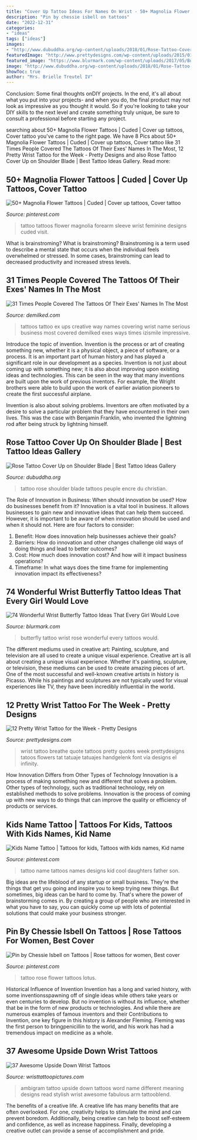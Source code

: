 ```yaml
---
title: "Cover Up Tattoo Ideas For Names On Wrist - 50+ Magnolia Flower Tattoos"
description: "Pin by chessie isbell on tattoos"
date: "2022-12-31"
categories:
- "ideas"
tags: ["ideas"]
images:
- "http://www.dubuddha.org/wp-content/uploads/2018/01/Rose-Tattoo-Cover-Up-by-Christian-L-Encre-du-Peuple-728x728.jpg"
featuredImage: "http://www.prettydesigns.com/wp-content/uploads/2015/01/Quote-Wrist-Tattoo.jpg"
featured_image: "https://www.blurmark.com/wp-content/uploads/2017/05/Butterfly-With-Rose.jpg"
image: "http://www.dubuddha.org/wp-content/uploads/2018/01/Rose-Tattoo-Cover-Up-by-Christian-L-Encre-du-Peuple-728x728.jpg"
ShowToc: true
author: "Mrs. Brielle Treutel IV"
---
```



Conclusion: Some final thoughts onDIY projects.
In the end, it's all about what you put into your projects- and when you do, the final product may not look as impressive as you thought it would. So if you're looking to take your DIY skills to the next level and create something truly unique, be sure to consult a professional before starting any project.

	

		
searching about 50+ Magnolia Flower Tattoos | Cuded | Cover up tattoos, Cover tattoo you've came to the right page. We have 8 Pics about 50+ Magnolia Flower Tattoos | Cuded | Cover up tattoos, Cover tattoo like 31 Times People Covered The Tattoos Of Their Exes&#039; Names In The Most, 12 Pretty Wrist Tattoo for the Week - Pretty Designs and also Rose Tattoo Cover Up on Shoulder Blade | Best Tattoo Ideas Gallery. Read more:
		
    
## 50+ Magnolia Flower Tattoos | Cuded | Cover Up Tattoos, Cover Tattoo

<img loading=lazy src="https://i.pinimg.com/736x/fd/70/c0/fd70c0dc58cb48952342c5b0aa3dee06.jpg" onerror="this.onerror=null;this.src='https://tse1.mm.bing.net/th?id=OIP.y7CKmCajQ0GGid7G7CyIoAHaKA&amp;pid=15.1';" alt="50+ Magnolia Flower Tattoos | Cuded | Cover up tattoos, Cover tattoo">

_Source: pinterest.com_

>tattoo tattoos flower magnolia forearm sleeve wrist feminine designs cuded visit. 

	

What is brainstroming?
What is brainstroming? Brainstroming is a term used to describe a mental state that occurs when the individual feels overwhelmed or stressed. In some cases, brainstroming can lead to decreased productivity and increased stress levels.

    
## 31 Times People Covered The Tattoos Of Their Exes&#039; Names In The Most

<img loading=lazy src="https://www.demilked.com/magazine/wp-content/uploads/2019/05/5cdd11d11ce2a-ex-tattoo-cover-ups-19-5cd02d1141b37__700.jpg" onerror="this.onerror=null;this.src='https://tse4.mm.bing.net/th?id=OIP.0GpocnlKkrxCuUVJwjERAgHaEh&amp;pid=15.1';" alt="31 Times People Covered The Tattoos Of Their Exes&#039; Names In The Most">

_Source: demilked.com_

>tattoos tattoo ex ups creative way names covering wrist name serious business most covered demilked exes ways times izismile impressive. 

	

Introduce the topic of invention.
Invention is the process or art of creating something new, whether it is a physical object, a piece of software, or a process. It is an important part of human history and has played a significant role in our development as a species.
Invention is not just about coming up with something new; it is also about improving upon existing ideas and technologies. This can be seen in the way that many inventions are built upon the work of previous inventors. For example, the Wright brothers were able to build upon the work of earlier aviation pioneers to create the first successful airplane.

Invention is also about solving problems. Inventors are often motivated by a desire to solve a particular problem that they have encountered in their own lives. This was the case with Benjamin Franklin, who invented the lightning rod after being struck by lightning himself.

    
## Rose Tattoo Cover Up On Shoulder Blade | Best Tattoo Ideas Gallery

<img loading=lazy src="http://www.dubuddha.org/wp-content/uploads/2018/01/Rose-Tattoo-Cover-Up-by-Christian-L-Encre-du-Peuple-728x728.jpg" onerror="this.onerror=null;this.src='https://tse2.mm.bing.net/th?id=OIP.jZmm7xyzq78p5BNp-sqPKwHaHa&amp;pid=15.1';" alt="Rose Tattoo Cover Up on Shoulder Blade | Best Tattoo Ideas Gallery">

_Source: dubuddha.org_

>tattoo rose shoulder blade tattoos peuple encre du christian. 

	

The Role of Innovation in Business: When should innovation be used? How do businesses benefit from it?
Innovation is a vital tool in business. It allows businesses to gain new and innovative ideas that can help them succeed. However, it is important to be aware of when innovation should be used and when it should not. Here are four factors to consider:
1. Benefit: How does innovation help businesses achieve their goals?
2. Barriers: How do innovation and other changes challenge old ways of doing things and lead to better outcomes?
3. Cost: How much does innovation cost? And how will it impact business operations? 
4. Timeframe: In what ways does the time frame for implementing innovation impact its effectiveness?

    
## 74 Wonderful Wrist Butterfly Tattoo Ideas That Every Girl Would Love

<img loading=lazy src="https://www.blurmark.com/wp-content/uploads/2017/05/Butterfly-With-Rose.jpg" onerror="this.onerror=null;this.src='https://tse3.mm.bing.net/th?id=OIP.a7MTurwDx1Jnzzh32doJOwHaJ4&amp;pid=15.1';" alt="74 Wonderful Wrist Butterfly Tattoo Ideas That Every Girl Would Love">

_Source: blurmark.com_

>butterfly tattoo wrist rose wonderful every tattoos would. 

	

The different mediums used in creative art: Painting, sculpture, and television are all used to create a unique visual experience.
Creative art is all about creating a unique visual experience. Whether it's painting, sculpture, or television, these mediums can be used to create amazing pieces of art. One of the most successful and well-known creative artists in history is Picasso. While his paintings and sculptures are not typically used for visual experiences like TV, they have been incredibly influential in the world.

    
## 12 Pretty Wrist Tattoo For The Week - Pretty Designs

<img loading=lazy src="http://www.prettydesigns.com/wp-content/uploads/2015/01/Quote-Wrist-Tattoo.jpg" onerror="this.onerror=null;this.src='https://tse1.mm.bing.net/th?id=OIP.KXfRQX3A8Am2NYAYRW2O4QHaJ3&amp;pid=15.1';" alt="12 Pretty Wrist Tattoo for the Week - Pretty Designs">

_Source: prettydesigns.com_

>wrist tattoo breathe quote tattoos pretty quotes week prettydesigns tatoos flowers tat tatuaje tatuajes handgelenk font via designs el infinity. 

	

How Innovation Differs from Other Types of Technology
Innovation is a process of making something new and different that solves a problem. Other types of technology, such as traditional technology, rely on established methods to solve problems. Innovation is the process of coming up with new ways to do things that can improve the quality or efficiency of products or services.

    
## Kids Name Tattoo | Tattoos For Kids, Tattoos With Kids Names, Kid Name

<img loading=lazy src="https://i.pinimg.com/736x/90/48/e4/9048e4ebde1a6727037fe3e761534d7a.jpg" onerror="this.onerror=null;this.src='https://tse1.mm.bing.net/th?id=OIP.iBVFN-qgA4FIhpKb8g68lQAAAA&amp;pid=15.1';" alt="Kids Name Tattoo | Tattoos for kids, Tattoos with kids names, Kid name">

_Source: pinterest.com_

>tattoo name tattoos names designs kid cool daughters father son. 

	

Big ideas are the lifeblood of any startup or small business. They're the things that get you going and inspire you to keep trying new things. But sometimes, big ideas can be hard to come by. That's where the power of brainstorming comes in. By creating a group of people who are interested in what you have to say, you can quickly come up with lots of potential solutions that could make your business stronger.

    
## Pin By Chessie Isbell On Tattoos | Rose Tattoos For Women, Best Cover

<img loading=lazy src="https://i.pinimg.com/originals/95/63/37/95633775e77b55332ecbe049ae7c3d4b.jpg" onerror="this.onerror=null;this.src='https://tse2.mm.bing.net/th?id=OIP.gQ_WOuFelj0bXjsyxd3_ogAAAA&amp;pid=15.1';" alt="Pin by Chessie Isbell on Tattoos | Rose tattoos for women, Best cover">

_Source: pinterest.com_

>tattoo rose flower tattoos lotus. 

	

Historical Influence of Invention
Invention has a long and varied history, with some inventionsspawning off of single ideas while others take years or even centuries to develop. But no invention is without its influence, whether that be in the form of new products or technologies. And while there are numerous examples of famous inventors and their Contributions to Invention, one key figure in this history is Alexander Fleming. Fleming was the first person to bringpenicillin to the world, and his work has had a tremendous impact on medicine as a whole.

    
## 37 Awesome Upside Down Wrist Tattoos

<img loading=lazy src="http://www.wristtattoopictures.com/wp-content/uploads/2016/06/Stylish-Ambigram-Tattoo-WT157.jpg" onerror="this.onerror=null;this.src='https://tse3.mm.bing.net/th?id=OIP.HPvSULp1ksx8PmgWSNiu9QHaGG&amp;pid=15.1';" alt="37 Awesome Upside Down Wrist Tattoos">

_Source: wristtattoopictures.com_

>ambigram tattoo upside down tattoos word name different meaning designs read stylish wrist awesome fabulous arm tattooblend. 

	

The benefits of a creative life.
A creative life has many benefits that are often overlooked. For one, creativity helps to stimulate the mind and can prevent boredom. Additionally, being creative can help to boost self-esteem and confidence, as well as increase happiness. Finally, developing a creative outlet can provide a sense of accomplishment and pride.

